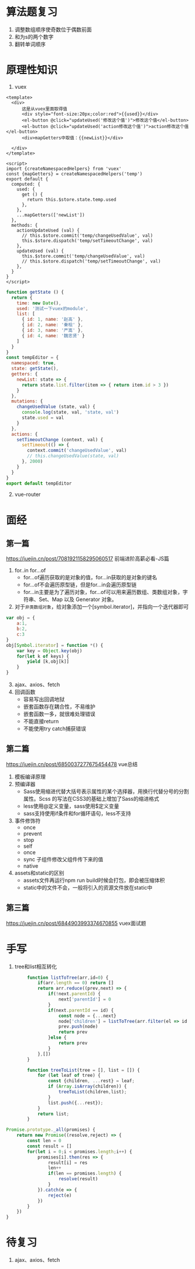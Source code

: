 # 算法题复习
1. 调整数组顺序使奇数位于偶数前面
2. 和为s的两个数字
3. 翻转单词顺序

# 原理性知识
1. vuex
```vue
<template>
  <div>
      这是从vuex里面取得值
      <div style="font-size:20px;color:red">{{used}}</div>
      <el-button @click="updateUsed('修改这个值')">修改这个值</el-button>
      <el-button @click="updateUsed('action修改这个值')">action修改这个值</el-button>
      <div>mapGetters中取值：{{newList}}</div>
      
  </div>
</template>

<script>
import {createNamespacedHelpers} from 'vuex'
const {mapGetters} = createNamespacedHelpers('temp')
export default {
  computed: {
    used: {
      get () {
        return this.$store.state.temp.used
      },
    },
    ...mapGetters(['newList'])
  },
  methods: {
    actionUpdateUsed (val) {
      // this.$store.commit('temp/changeUsedValue', val)
      this.$store.dispatch('temp/setTimeoutChange', val)
    },
    updateUsed (val) {
      this.$store.commit('temp/changeUsedValue', val)
      // this.$store.dispatch('temp/setTimeoutChange', val)
    },
  }
}
</script>
```
```js
function getState () {
  return {
    time: new Date(),
    used: '测试一下vuex的module',
    list: [
      { id: 1, name: '赵高' },
      { id: 2, name: '秦桧' },
      { id: 3, name: '严嵩' },
      { id: 4, name: '魏忠贤' }
    ]
  }
}
const tempEditor = {
  namespaced: true,
  state: getState(),
  getters: {
    newList: state => {
      return state.list.filter(item => { return item.id > 3 })
    }
  },
  mutations: {
    changeUsedValue (state, val) {
      console.log(state, val, 'state, val')
      state.used = val
    }
  },
  actions: {
    setTimeoutChange (context, val) {
      setTimeout(() => {
        context.commit('changeUsedValue', val)
        // this.changeUsedValue(state, val)
      }, 2000)
    }
  }
}
export default tempEditor

```
2. vue-router
# 面经
## 第一篇
https://juejin.cn/post/7081921158295060517  前端进阶高薪必看-JS篇
1. for..in  for...of
    - for...of遍历获取的是对象的值，for...in获取的是对象的键名
    - for...of不会遍历原型链，但是for...in会遍历原型链
    - for...in主要是为了遍历对象，for...of可以用来遍历数组、类数组对象，字符串、Set、Map 以及 Generator 对象。
2. 对于`非类数组对象`，给对象添加一个[symbol.iterator]，并指向一个迭代器即可
```js
var obj = {
    a:1,
    b:2,
    c:3
}
obj[Symbol.iterator] = function *() {
    var key = Object.key(obj)
    for(let k of keys) {
        yield [k,obj[k]]
    }
}
```
3. ajax、axios、fetch
4. 回调函数
    - 容易写出回调地狱
    - 嵌套函数存在耦合性，不易维护
    - 嵌套函数一多，就很难处理错误
    - 不能直接return
    - 不能使用try catch捕获错误

## 第二篇
https://juejin.cn/post/6850037277675454478 vue总结
1. 模板编译原理
2. 预编译器
    - Sass使用缩进代替大括号表示属性的某个选择器，用换行代替分号的分割属性。Scss 的写法在CSS3的基础上增加了Sass的缩进格式
    - less使用@定义变量，sass使用$定义变量
    - sass支持使用if条件和for循环语句，less不支持
3. 事件修饰符
    - once
    - prevent
    - stop
    - self
    - once
    - sync 子组件修改父组件传下来的值
    - native
4. assets和static的区别
    - assets文件再运行npm run build时候会打包，即会被压缩体积
    - static中的文件不会，一般将引入的资源文件放在static中

## 第三篇
https://juejin.cn/post/6844903993374670855 vuex面试题
# 手写
1. tree和list相互转化
```js
        function listToTree(arr,id=0) {
            if(arr.length == 0) return []
            return arr.reduce((prev,next) => {
                if(!next.parentId) {
                    next['parentId'] = 0
                }
                if(next.parentId == id) {
                    const node = {...next}
                    node['children'] = listToTree(arr.filter(el => id !== el['id']),next['id'])
                    prev.push(node)
                    return prev
                }else {
                    return prev
                }
            },[])
        }

        function treeToList(tree = [], list = []) {
            for (let leaf of tree) {
                const {children, ...rest} = leaf;
                if (Array.isArray(children)) {
                    treeToList(children,list);
                }
                list.push({...rest});
            }
            return list;
        }
```

```js
Promise.prototype._all(promises) {
    return new Promise((resolve,reject) => {
        const len = 0
        const result = []
        for(let i = 0;i < promises.length;i++) {
            promises[i].then(res => {
                result[i] = res
                len++
                if(len == promises.length) {
                    resolve(result)
                }
            }).catch(e => {
                reject(e)
            })
        }
    })
}
```
# 待复习
1. ajax、axios、fetch